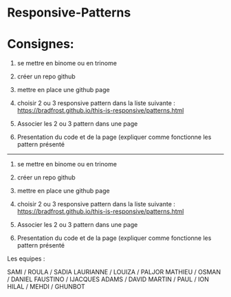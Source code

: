 # Responsive-Patterns

# Consignes:

1. se mettre en binome ou en trinome
2. créer un repo github
3. mettre en place une github page
4. choisir 2 ou 3 responsive pattern dans la liste suivante :
https://bradfrost.github.io/this-is-responsive/patterns.html

5. Associer les 2 ou 3 pattern dans une page
6. Presentation du code et de la page (expliquer comme fonctionne les pattern présenté

----------------------------

1. se mettre en binome ou en trinome
2. créer un repo github
3. mettre en place une github page
4. choisir 2 ou 3 responsive pattern dans la liste suivante :
https://bradfrost.github.io/this-is-responsive/patterns.html

5. Associer les 2 ou 3 pattern dans une page
6. Presentation du code et de la page (expliquer comme fonctionne les pattern présenté

Les equipes :

SAMI / ROULA / SADIA
LAURIANNE / LOUIZA / PALJOR
MATHIEU / OSMAN / DANIEL
FAUSTINO / IJACQUES
ADAMS / DAVID
MARTIN / PAUL / ION
HILAL / MEHDI / GHUNBOT
